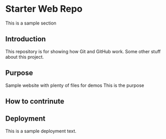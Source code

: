 # Starter Web Repo

This is a sample section 

## Introduction

This repository is for showing how Git and GitHub work.
Some other stuff about this project.

## Purpose

Sample website with plenty of files for demos
This is the purpose

## How to contrinute

## Deployment

This is a sample deployment text.